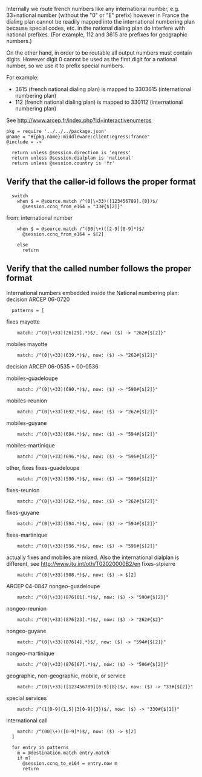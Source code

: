 Internally we route french numbers like any international number,
e.g. 33+national number (without the "0" or "E" prefix)
however in France the dialing plan cannot be readily mapped into
the international numbering plan because special codes, etc. in the
national dialing plan do interfere with national prefixes.
(For example, 112 and 3615 are prefixes for geographic numbers.)

On the other hand, in order to be routable all output numbers must
contain digits. However digit 0 cannot be used as the first digit
for a national number, so we use it to prefix special numbers.

For example:
* 3615 (french national dialing plan) is mapped to 3303615 (international numbering plan)
* 112 (french national dialing plan) is mapped to 330112 (international numbering plan)

See http://www.arcep.fr/index.php?id=interactivenumeros

    pkg = require '../../../package.json'
    @name = "#{pkg.name}:middleware:client:egress:france"
    @include = ->

      return unless @session.direction is 'egress'
      return unless @session.dialplan is 'national'
      return unless @session.country is 'fr'

Verify that the caller-id follows the proper format
---------------------------------------------------

      switch
        when $ = @source.match /^(0|\+33)([123456789].{8})$/
          @session.ccnq_from_e164 = "33#{$[2]}"

from: international number

        when $ = @source.match /^(00|\+)([2-9][0-9]*)$/
          @session.ccnq_from_e164 = $[2]

        else
          return

Verify that the called number follows the proper format
-------------------------------------------------------

International numbers embedded inside the National numbering plan:
decision ARCEP 06-0720

      patterns = [

fixes mayotte

        match: /^(0|\+33)(26[29].*)$/, now: ($) -> "262#{$[2]}"

mobiles mayotte

        match: /^(0|\+33)(639.*)$/, now: ($) -> "262#{$[2]}"

decision ARCEP 06-0535 + 00-0536

mobiles-guadeloupe

        match: /^(0|\+33)(690.*)$/, now: ($) -> "590#{$[2]}"

mobiles-reunion

        match: /^(0|\+33)(692.*)$/, now: ($) -> "262#{$[2]}"

mobiles-guyane

        match: /^(0|\+33)(694.*)$/, now: ($) -> "594#{$[2]}"

mobiles-martinique

        match: /^(0|\+33)(696.*)$/, now: ($) -> "596#{$[2]}"

other, fixes
fixes-guadeloupe

        match: /^(0|\+33)(590.*)$/, now: ($) -> "590#{$[2]}"

fixes-reunion

        match: /^(0|\+33)(262.*)$/, now: ($) -> "262#{$[2]}"

fixes-guyane

        match: /^(0|\+33)(594.*)$/, now: ($) -> "594#{$[2]}"

fixes-martinique

        match: /^(0|\+33)(596.*)$/, now: ($) -> "596#{$[2]}"

actually fixes and mobiles are mixed. Also the international dialplan is different, see http://www.itu.int/oth/T02020000B2/en
fixes-stpierre

        match: /^(0|\+33)(508.*)$/, now: ($) -> $[2]

ARCEP 04-0847
nongeo-guadeloupe

        match: /^(0|\+33)(876[01].*)$/, now: ($) -> "590#{$[2]}"

nongeo-reunion

        match: /^(0|\+33)(876[23].*)$/, now: ($) -> "262#{$2}"

nongeo-guyane

        match: /^(0|\+33)(876[4].*)$/, now: ($) -> "594#{$[2]}"

nongeo-martinique

        match: /^(0|\+33)(876[67].*)$/, now: ($) -> "596#{$[2]}"

geographic, non-geographic, mobile, or service

        match: /^(0|\+33)([123456789][0-9]{8})$/, now: ($) -> "33#{$[2]}"

special services

        match: /^(1[0-9]{1,5}|3[0-9]{3})$/, now: ($) -> "330#{$[1]}"

international call

        match: /^(00|\+)([0-9]*)$/, now: ($) -> $[2]
      ]

      for entry in patterns
        m = @destination.match entry.match
        if m?
          @session.ccnq_to_e164 = entry.now m
          return
